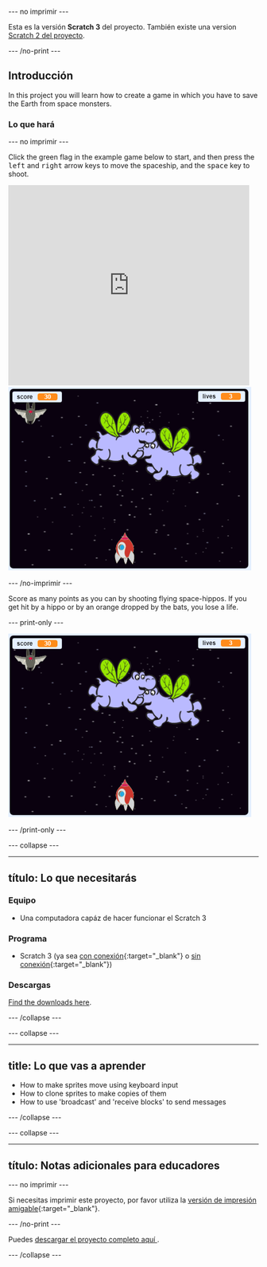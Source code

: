 \--- no imprimir \---

Esta es la versión **Scratch 3** del proyecto. También existe una version [Scratch 2 del proyecto](https://projects.raspberrypi.org/en/projects/clone-wars-scratch2).

\--- /no-print \---

## Introducción

In this project you will learn how to create a game in which you have to save the Earth from space monsters.

### Lo que hará

\--- no imprimir \---

Click the green flag in the example game below to start, and then press the <kbd>left</kbd> and <kbd>right</kbd> arrow keys to move the spaceship, and the <kbd>space</kbd> key to shoot.

<div class="scratch-preview">
  <iframe allowtransparency="true" width="485" height="402" src="https://scratch.mit.edu/projects/embed/276887163/?autostart=false" frameborder="0" scrolling="no"></iframe>
  <img src="images/showcase.png">
</div>

\--- /no-imprimir \---

Score as many points as you can by shooting flying space-hippos. If you get hit by a hippo or by an orange dropped by the bats, you lose a life.

\--- print-only \---

![desc](images/showcase.png)

\--- /print-only \---

\--- collapse \---

* * *

## título: Lo que necesitarás

### Equipo

+ Una computadora capáz de hacer funcionar el Scratch 3

### Programa

+ Scratch 3 (ya sea [con conexión](https://rpf.io/scratchon){:target="_blank"} o [sin conexión](https://rpf.io/scratchoff){:target="_blank"})

### Descargas

[Find the downloads here](http://rpf.io/p/en/clone-wars-go).

\--- /collapse \---

\--- collapse \---

* * *

## title: Lo que vas a aprender

+ How to make sprites move using keyboard input
+ How to clone sprites to make copies of them
+ How to use 'broadcast' and 'receive blocks' to send messages

\--- /collapse \---

\--- collapse \---

* * *

## título: Notas adicionales para educadores

\--- no imprimir \---

Si necesitas imprimir este proyecto, por favor utiliza la [versión de impresión amigable](https://projects.raspberrypi.org/en/projects/clone-wars/print){:target="_blank"}.

\--- /no-print \---

Puedes [ descargar el proyecto completo aquí ](http://rpf.io/p/en/clone-wars-get).

\--- /collapse \---